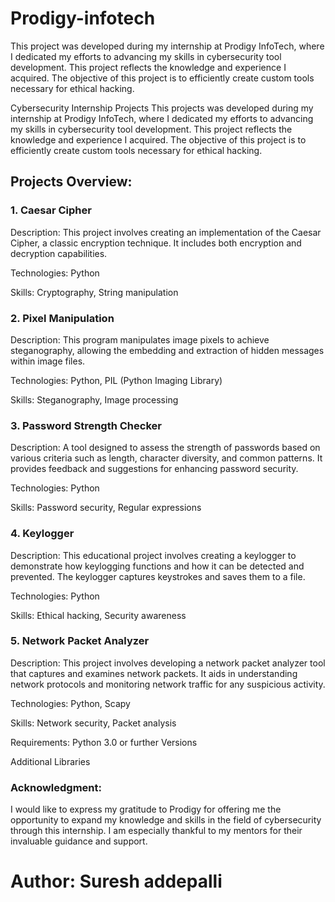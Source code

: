 # Prodigy-infotech
This project was developed during my internship at Prodigy InfoTech, where I dedicated my efforts to advancing my skills in cybersecurity tool development. This project reflects the knowledge and experience I acquired. The objective of this project is to efficiently create custom tools necessary for ethical hacking.

Cybersecurity Internship Projects
This projects was developed during my internship at Prodigy InfoTech, where I dedicated my efforts to advancing my skills in cybersecurity tool development. This project reflects the knowledge and experience I acquired. The objective of this project is to efficiently create custom tools necessary for ethical hacking.

## Projects Overview:
### 1. Caesar Cipher
Description: This project involves creating an implementation of the Caesar Cipher, a classic encryption technique. It includes both encryption and decryption capabilities.

Technologies: Python

Skills: Cryptography, String manipulation

### 2. Pixel Manipulation
Description: This program manipulates image pixels to achieve steganography, allowing the embedding and extraction of hidden messages within image files.

Technologies: Python, PIL (Python Imaging Library)

Skills: Steganography, Image processing

### 3. Password Strength Checker
Description: A tool designed to assess the strength of passwords based on various criteria such as length, character diversity, and common patterns. It provides feedback and suggestions for enhancing password security.

Technologies: Python

Skills: Password security, Regular expressions

### 4. Keylogger
Description: This educational project involves creating a keylogger to demonstrate how keylogging functions and how it can be detected and prevented. The keylogger captures keystrokes and saves them to a file.

Technologies: Python

Skills: Ethical hacking, Security awareness

### 5. Network Packet Analyzer
Description: This project involves developing a network packet analyzer tool that captures and examines network packets. It aids in understanding network protocols and monitoring network traffic for any suspicious activity.

Technologies: Python, Scapy

Skills: Network security, Packet analysis

Requirements:
Python 3.0 or further Versions

Additional Libraries

### Acknowledgment:
I would like to express my gratitude to Prodigy for offering me the opportunity to expand my knowledge and skills in the field of cybersecurity through this internship. I am especially thankful to my mentors for their invaluable guidance and support.

# Author: Suresh addepalli
